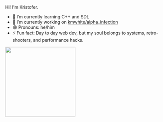 Hi! I'm Kristofer.

- 🧠 I’m currently learning C++ and SDL
- 🤔 I’m currently working on [kmwhite/alpha_infection](https://github.com/kmwhite/alpha_infection)
- 😄 Pronouns: he/him
- ⚡ Fun fact: Day to day web dev, but my soul belongs to systems, retro-shooters, and performance hacks.  

<div>
  <img height="225px" src="https://github-readme-stats.vercel.app/api/top-langs/?username=kmwhite&custom_title=languages" />
  <!-- <img height="225px" src="https://github-readme-stats.vercel.app/api?username=kmwhite&count_private=true&show_icons=true&custom_title=stats" /> -->
</div>
